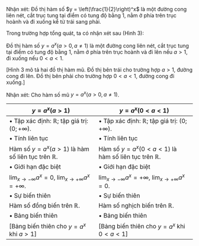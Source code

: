 Nhận xét: Đồ thị hàm số $y = \left(\frac{1}{2}\right)^x$ là một đường cong liên nét, cắt trục tung tại điểm có tung độ bằng 1, nằm ở phía trên trục hoành và đi xuống kể từ trái sang phải.

Trong trường hợp tổng quát, ta có nhận xét sau (Hình 3):

Đồ thị hàm số $y = a^x (a > 0, a \neq 1)$ là một đường cong liên nét, cắt trục tung tại điểm có tung độ bằng 1, nằm ở phía trên trục hoành và đi lên nếu $a > 1$, đi xuống nếu $0 < a < 1$.

[Hình 3 mô tả hai đồ thị hàm mũ. Đồ thị bên trái cho trường hợp $a > 1$, đường cong đi lên. Đồ thị bên phải cho trường hợp $0 < a < 1$, đường cong đi xuống.]

Nhận xét: Cho hàm số mũ $y = a^x (a > 0, a \neq 1)$.

$y = a^x (a > 1)$ | $y = a^x (0 < a < 1)$
--- | ---
• Tập xác định: $\mathbb{R}$; tập giá trị: $(0 ; + \infty)$. | • Tập xác định: $\mathbb{R}$; tập giá trị: $(0 ; + \infty)$.
• Tính liên tục | • Tính liên tục
Hàm số $y = a^x (a > 1)$ là hàm số liên tục trên $\mathbb{R}$. | Hàm số $y = a^x (0 < a < 1)$ là hàm số liên tục trên $\mathbb{R}$.
• Giới hạn đặc biệt | • Giới hạn đặc biệt
$\lim_{x \to -\infty} a^x = 0$, $\lim_{x \to +\infty} a^x = +\infty$. | $\lim_{x \to -\infty} a^x = +\infty$, $\lim_{x \to +\infty} a^x = 0$.
• Sự biến thiên | • Sự biến thiên
Hàm số đồng biến trên $\mathbb{R}$. | Hàm số nghịch biến trên $\mathbb{R}$.
• Bảng biến thiên | • Bảng biến thiên
[Bảng biến thiên cho $y = a^x$ khi $a > 1$] | [Bảng biến thiên cho $y = a^x$ khi $0 < a < 1$]